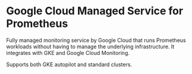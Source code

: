 # Google Cloud Managed Service for Prometheus

Fully managed monitoring service by Google Cloud that runs Prometheus workloads without having to manage the underlying infrastructure. It integrates with GKE and Google Cloud Monitoring.

Supports both GKE autopilot and standard clusters.